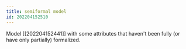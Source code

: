 ```yaml
---
title: semiformal model
id: 202204152510
---
```


Model [[202204152441]] with some attributes that haven't been fully (or have only partially) formalized.

